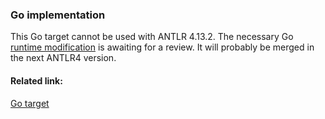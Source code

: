 ### Go implementation

This Go target cannot be used with ANTLR 4.13.2. 
The necessary Go [runtime modification](https://github.com/antlr/antlr4/pull/4626) is awaiting for a review.
It will probably be merged in the next ANTLR4 version.

#### Related link:
[Go target](https://github.com/antlr/antlr4/blob/dev/doc/go-target.md)
